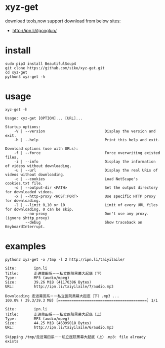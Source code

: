 xyz-get
=======

download tools,now support download from below sites:

* http://ipn.li/itgonglun/


install
=======
    
    sudo pip3 install BeautifulSoup4
    git clone https://github.com/siko/xyz-get.git
    cd xyz-get 
    python3 xyz-get -h

usage
=====

    xyz-get -h
    
    Usage: xyz-get [OPTION]... [URL]...

    Startup options:
        -V | --version                           Display the version and exit.
        -h | --help                              Print this help and exit.
    
    Download options (use with URLs):
        -f | --force                             Force overwriting existed files.
        -i | --info                              Display the information of videos without downloading.
        -u | --url                               Display the real URLs of videos without downloading.
        -c | --cookies                           Load NetScape's cookies.txt file.
        -o | --output-dir <PATH>                 Set the output directory for downloaded videos.
        -x | --http-proxy <HOST:PORT>            Use specific HTTP proxy for downloading.
        -l | --limit 0,10 or 10                  Limit of every URL files for downloading, 0 can be skip.
             --no-proxy                          Don't use any proxy. (ignore $http_proxy)
             --debug                             Show traceback on KeyboardInterrupt.
    

examples
========

    python3 xyz-get -o /tmp -l 2 http://ipn.li/taiyilaile/
    
    Site:		 ipn.li
    Title:		 走进莆田系－－私立医院黑幕大起底（下）
    Type:		 MP3 (audio/mpeg)
    Size:		 39.26 MiB (41170386 Bytes)
    URL:		 http://ipn.li/taiyilaile/7/audio.mp3
    
    Downloading 走进莆田系－－私立医院黑幕大起底（下）.mp3 ...
    100.0% ( 39.3/39.3 MB) [========================================] 1/1
    
    Site:		 ipn.li
    Title:		 走进莆田系－－私立医院黑幕大起底（上）
    Type:		 MP3 (audio/mpeg)
    Size:		 44.25 MiB (46399018 Bytes)
    URL:		 http://ipn.li/taiyilaile/6/audio.mp3
    
    Skipping /tmp/走进莆田系－－私立医院黑幕大起底（上）.mp3: file already exists
    
        
        